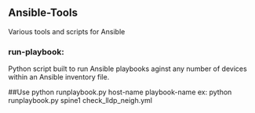 ## Ansible-Tools
Various tools and scripts for Ansible

### run-playbook:
Python script built to run Ansible playbooks aginst any number of devices within an Ansible inventory file.

##Use
    python runplaybook.py host-name playbook-name
ex:
    python runplaybook.py spine1 check_lldp_neigh.yml

